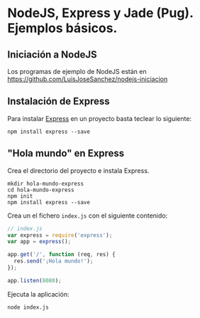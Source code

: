 # NodeJS, Express y Jade (Pug). Ejemplos básicos.

## Iniciación a NodeJS

Los programas de ejemplo de NodeJS están en <a href="https://github.com/LuisJoseSanchez/nodejs-iniciacion">https://github.com/LuisJoseSanchez/nodejs-iniciacion</a>

## Instalación de Express

Para instalar <a href="http://expressjs.com/">Express</a> en un proyecto basta teclear lo siguiente:

```console
npm install express --save
```

## "Hola mundo" en Express

Crea el directorio del proyecto e instala Express.

```console
mkdir hola-mundo-express
cd hola-mundo-express
npm init
npm install express --save
```

Crea un el fichero `index.js` con el siguiente contenido:

```javascript
// index.js
var express = require('express');
var app = express();

app.get('/', function (req, res) {
  res.send('¡Hola mundo!');
});

app.listen(8080);
```

Ejecuta la aplicación:

```console
node index.js
```
